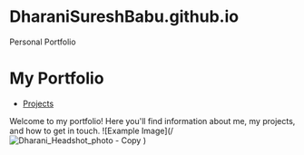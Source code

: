 # DharaniSureshBabu.github.io
Personal Portfolio
# My Portfolio

- [Projects](docs/projects.md)

Welcome to my portfolio! Here you'll find information about me, my projects, and how to get in touch.
![Example Image](/![Dharani_Headshot_photo - Copy](https://github.com/DharaniSureshBabu/DharaniSureshBabu.github.io/assets/38798140/6de954cc-e318-430f-bf2c-c8605e5624d5)
)
